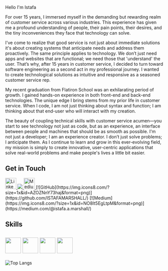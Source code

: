 Hello I'm Istafa 

For over 15 years, I immersed myself in the demanding but rewarding realm of customer service across various industries. This experience has given me a profound understanding of people, their pain points, their desires, and the tiny inconveniences they face that technology can solve. 

I've come to realize that good service is not just about immediate solutions it's about creating systems that anticipate needs and address them proactively. The same principle applies to technology. We don’t just need apps and websites that are functional; we need those that 'understand' the user. That’s why, after 15 years in customer service, I decided to turn toward software engineering as a second act in my professional journey. I wanted to create technological solutions as intuitive and responsive as a seasoned customer service rep.

My recent graduation from Flatiron School was an exhilarating period of growth. I gained hands-on experience in both front-end and back-end technologies. The unique edge I bring stems from my prior life in customer service. When I code, I am not just thinking about syntax and function; I am thinking about that end-user who will interact with my creation.

The beauty of coupling technical skills with customer service acumen—you start to see technology not just as code, but as an experience, an interface between people and machines that should be as smooth as possible. I'm not just a developer; I am an experience creator. I don’t just solve problems; I anticipate them. As I continue to learn and grow in this ever-evolving field, my mission is simply to create innovative, user-centric applications that solve real-world problems and make people's lives a little bit easier.

Get in Touch
---

<a href="https://www.linkedin.com/in/istafa-a-marshall/">
  <img src="https://cdn.jsdelivr.net/gh/devicons/devicon/icons/linkedin/linkedin-original.svg" alt="LinkedIn" width="35" height="35">
</a>
<a href="https://github.com/ISTAFAMARSHALL/">
  <img src="https://cdn.jsdelivr.net/gh/devicons/devicon/icons/github/github-original-wordmark.svg" />                  
</a>
<a href="https://medium.com/@istafa.a.marshall/">
  <img src="https://img.icons8.com/?size=1x&id=NO8It5EgLtpM&format=png" alt="Medium" width="35" height="35">
</a>
[![GitHub](https://img.icons8.com/?size=1x&id=AZOZNnY73haj&format=png)](https://github.com/ISTAFAMARSHALL/)
[![Medium](https://img.icons8.com/?size=1x&id=NO8It5EgLtpM&format=png)](https://medium.com/@istafa.a.marshall/)

Skills
---
<img src="https://cdn.jsdelivr.net/gh/devicons/devicon/icons/javascript/javascript-original.svg" width="50" height="50"/> <img src="https://cdn.jsdelivr.net/gh/devicons/devicon/icons/react/react-original-wordmark.svg" width="50" height="50" /> <img src="https://cdn.jsdelivr.net/gh/devicons/devicon/icons/ruby/ruby-plain-wordmark.svg" width="50" height="50"/> <img src="https://cdn.jsdelivr.net/gh/devicons/devicon/icons/rails/rails-original-wordmark.svg" width="50" height="50"/>
---
![Top Langs](https://github-readme-stats.vercel.app/api/top-langs/?username=istafamarshall&layout=compact)
